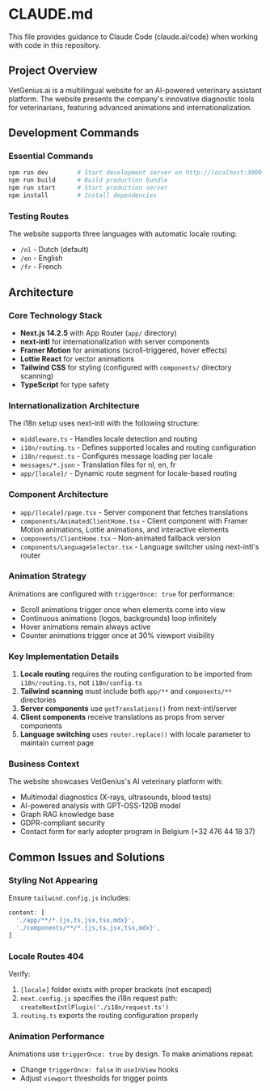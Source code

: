 # CLAUDE.md

This file provides guidance to Claude Code (claude.ai/code) when working with code in this repository.

## Project Overview
VetGenius.ai is a multilingual website for an AI-powered veterinary assistant platform. The website presents the company's innovative diagnostic tools for veterinarians, featuring advanced animations and internationalization.

## Development Commands

### Essential Commands
```bash
npm run dev        # Start development server on http://localhost:3000
npm run build      # Build production bundle
npm run start      # Start production server
npm install        # Install dependencies
```

### Testing Routes
The website supports three languages with automatic locale routing:
- `/nl` - Dutch (default)
- `/en` - English  
- `/fr` - French

## Architecture

### Core Technology Stack
- **Next.js 14.2.5** with App Router (`app/` directory)
- **next-intl** for internationalization with server components
- **Framer Motion** for animations (scroll-triggered, hover effects)
- **Lottie React** for vector animations
- **Tailwind CSS** for styling (configured with `components/` directory scanning)
- **TypeScript** for type safety

### Internationalization Architecture
The i18n setup uses next-intl with the following structure:
- `middleware.ts` - Handles locale detection and routing
- `i18n/routing.ts` - Defines supported locales and routing configuration
- `i18n/request.ts` - Configures message loading per locale
- `messages/*.json` - Translation files for nl, en, fr
- `app/[locale]/` - Dynamic route segment for locale-based routing

### Component Architecture
- `app/[locale]/page.tsx` - Server component that fetches translations
- `components/AnimatedClientHome.tsx` - Client component with Framer Motion animations, Lottie animations, and interactive elements
- `components/ClientHome.tsx` - Non-animated fallback version
- `components/LanguageSelector.tsx` - Language switcher using next-intl's router

### Animation Strategy
Animations are configured with `triggerOnce: true` for performance:
- Scroll animations trigger once when elements come into view
- Continuous animations (logos, backgrounds) loop infinitely
- Hover animations remain always active
- Counter animations trigger once at 30% viewport visibility

### Key Implementation Details
1. **Locale routing** requires the routing configuration to be imported from `i18n/routing.ts`, not `i18n/config.ts`
2. **Tailwind scanning** must include both `app/**` and `components/**` directories
3. **Server components** use `getTranslations()` from next-intl/server
4. **Client components** receive translations as props from server components
5. **Language switching** uses `router.replace()` with locale parameter to maintain current page

### Business Context
The website showcases VetGenius's AI veterinary platform with:
- Multimodal diagnostics (X-rays, ultrasounds, blood tests)
- AI-powered analysis with GPT-OSS-120B model
- Graph RAG knowledge base
- GDPR-compliant security
- Contact form for early adopter program in Belgium (+32 476 44 18 37)

## Common Issues and Solutions

### Styling Not Appearing
Ensure `tailwind.config.js` includes:
```javascript
content: [
  './app/**/*.{js,ts,jsx,tsx,mdx}',
  './components/**/*.{js,ts,jsx,tsx,mdx}',
]
```

### Locale Routes 404
Verify:
1. `[locale]` folder exists with proper brackets (not escaped)
2. `next.config.js` specifies the i18n request path: `createNextIntlPlugin('./i18n/request.ts')`
3. `routing.ts` exports the routing configuration properly

### Animation Performance
Animations use `triggerOnce: true` by design. To make animations repeat:
- Change `triggerOnce: false` in `useInView` hooks
- Adjust `viewport` thresholds for trigger points